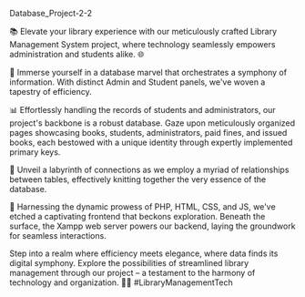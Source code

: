 Database_Project-2-2

📚 Elevate your library experience with our meticulously crafted Library Management System project, where technology seamlessly empowers administration and students alike. 🌐

🔑 Immerse yourself in a database marvel that orchestrates a symphony of information. With distinct Admin and Student panels, we've woven a tapestry of efficiency.

📊 Effortlessly handling the records of students and administrators, our project's backbone is a robust database. Gaze upon meticulously organized pages showcasing books, students, administrators, paid fines, and issued books, each bestowed with a unique identity through expertly implemented primary keys.

🔗 Unveil a labyrinth of connections as we employ a myriad of relationships between tables, effectively knitting together the very essence of the database.

🎨 Harnessing the dynamic prowess of PHP, HTML, CSS, and JS, we've etched a captivating frontend that beckons exploration. Beneath the surface, the Xampp web server powers our backend, laying the groundwork for seamless interactions.

Step into a realm where efficiency meets elegance, where data finds its digital symphony. Explore the possibilities of streamlined library management through our project – a testament to the harmony of technology and organization. 📖🌟 #LibraryManagementTech
